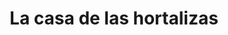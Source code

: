 ---
title: "La casa de las hortalizas"
url: /puerto-la-cruz/la-casa-de-las-hortalizas/
shop: Gemüse & Obst
---